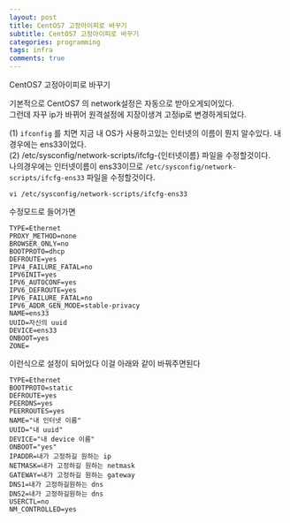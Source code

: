```yaml
---
layout: post
title: CentOS7 고정아이피로 바꾸기
subtitle: CentOS7 고정아이피로 바꾸기
categories: programming
tags: infra
comments: true
---
```

CentOS7 고정아이피로 바꾸기

기본적으로 CentOS7 의 network설정은 자동으로 받아오게되어있다.  
그런데 자꾸 ip가 바뀌어 원격설정에 지장이생겨 고정ip로 변경하게되었다.

(1) `ifconfig` 를 치면 지금 내 OS가 사용하고있는 인터넷의 이름이 뭔지 알수있다. 내 경우에는 ens33이었다.  
(2) /etc/sysconfig/network-scripts/ifcfg-{인터넷이름} 파일을 수정할것이다.  
나의경우에는 인터넷이름이 ens33이므로 `/etc/sysconfig/network-scripts/ifcfg-ens33` 파일을 수정할것이다.  
```
vi /etc/sysconfig/network-scripts/ifcfg-ens33
```

수정모드로 들어가면
```
TYPE=Ethernet
PROXY_METHOD=none
BROWSER_ONLY=no
BOOTPROTO=dhcp
DEFROUTE=yes
IPV4_FAILURE_FATAL=no
IPV6INIT=yes
IPV6_AUTOCONF=yes
IPV6_DEFROUTE=yes
IPV6_FAILURE_FATAL=no
IPV6_ADDR_GEN_MODE=stable-privacy
NAME=ens33
UUID=자신의 uuid
DEVICE=ens33
ONBOOT=yes
ZONE=

```
이런식으로 설정이 되어있다
이걸 아래와 같이 바꿔주면된다

```
TYPE=Ethernet
BOOTPROTO=static
DEFROUTE=yes
PEERDNS=yes
PEERROUTES=yes
NAME="내 인터넷 이름"
UUID="내 uuid"
DEVICE="내 device 이름"
ONBOOT="yes"
IPADDR=내가 고정하길 원하는 ip
NETMASK=내가 고정하길 원하는 netmask
GATEWAY=내가 고정하길 원하는 gateway
DNS1=내가 고정하길원하는 dns
DNS2=내가 고정하길원하는 dns
USERCTL=no
NM_CONTROLLED=yes
```